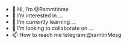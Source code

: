 - 👋 Hi, I’m @Rammtinme
- 👀 I’m interested in ...
- 🌱 I’m currently learning ...
- 💞️ I’m looking to collaborate on ...
- 📫 How to reach me telegram:@ramtinMesg

<!---
Rammtinme/Rammtinme is a ✨ special ✨ repository because its `README.md` (this file) appears on your GitHub profile.
You can click the Preview link to take a look at your changes.
--->
